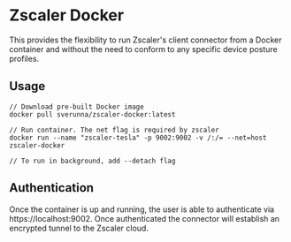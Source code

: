 # Zscaler Docker

This provides the flexibility to run Zscaler's client connector from a Docker container and without the need to conform to any specific device posture profiles.

## Usage
```
// Download pre-built Docker image
docker pull sverunna/zscaler-docker:latest

// Run container. The net flag is required by zscaler
docker run --name "zscaler-tesla" -p 9002:9002 -v /:/= --net=host zscaler-docker

// To run in background, add --detach flag
```

## Authentication
Once the container is up and running, the user is able to authenticate via https://localhost:9002. Once authenticated the connector will establish an encrypted tunnel to the Zscaler cloud.